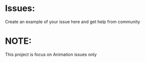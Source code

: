 # Issues:
Create an example of your issue here and get help from community

# NOTE:
This project is focus on Animation issues only